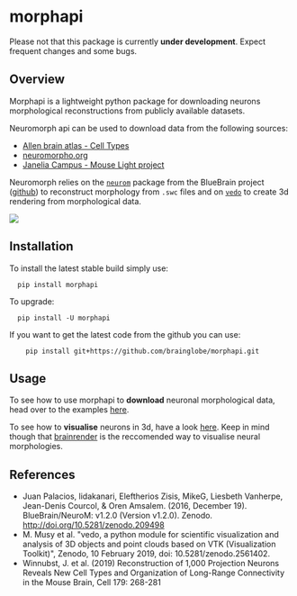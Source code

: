# morphapi

Please not that this package is currently **under development**. 
Expect frequent changes and some bugs.



## Overview
Morphapi is a lightweight python package for downloading neurons
morphological reconstructions from publicly available datasets. 

Neuromorph api can be used to download data from the following sources:
  * [Allen brain atlas - Cell Types](https://celltypes.brain-map.org/)
  * [neuromorpho.org](http://neuromorpho.org/)
  * [Janelia Campus - Mouse Light project](https://www.janelia.org/project-team/mouselight)

Neuromorph relies on the [`neurom`](https://zenodo.org/record/209498#.XraWUsZ7l24) package from
the BlueBrain project ([github](https://github.com/BlueBrain/NeuroM)) to reconstruct morphology
from `.swc` files and on [`vedo`](https://github.com/marcomusy/vedo) to create 3d
rendering from morphological data.

![](media/exampleneuron.png)

## Installation
To install the latest stable build simply use:
```
  pip install morphapi
```

To upgrade:
```
  pip install -U morphapi
```

If you want to get the latest code from the github you can use:
```
    pip install git+https://github.com/brainglobe/morphapi.git
```


## Usage
To see how to use morphapi to **download** neuronal morphological data, head over to the examples
[here](examples/download).

To see how to **visualise** neurons in 3d, have a look [here](examples/visualise).
Keep in mind though that [brainrender](https://github.com/BrancoLab/BrainRender) is the reccomended way to visualise neural morphologies.







## References
* Juan Palacios, lidakanari, Eleftherios Zisis, MikeG, Liesbeth Vanherpe, Jean-Denis Courcol, & Oren Amsalem. (2016, December 19). BlueBrain/NeuroM: v1.2.0 (Version v1.2.0). Zenodo. http://doi.org/10.5281/zenodo.209498
* M. Musy et al. "vedo, a python module for scientific visualization and analysis of 3D objects and point clouds based on VTK (Visualization Toolkit)", Zenodo, 10 February 2019, doi: 10.5281/zenodo.2561402.
*  Winnubst, J. et al. (2019) Reconstruction of 1,000 Projection Neurons Reveals New Cell Types and Organization of Long-Range Connectivity in the Mouse Brain, Cell 179: 268-281